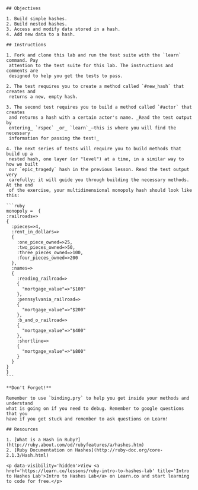  ``````# Intro to Hashes Lab

## Objectives

1. Build simple hashes.
2. Build nested hashes.
3. Access and modify data stored in a hash.
4. Add new data to a hash.

## Instructions

1. Fork and clone this lab and run the test suite with the `learn` command. Pay
   attention to the test suite for this lab. The instructions and comments are
   designed to help you get the tests to pass.

2. The test requires you to create a method called `#new_hash` that creates and
   returns a new, empty hash.

3. The second test requires you to build a method called `#actor` that creates
   and returns a hash with a certain actor's name. _Read the test output by
   entering_ `rspec` _or_ `learn`_—this is where you will find the necessary
   information for passing the test!_

4. The next series of tests will require you to build methods that build up a
   nested hash, one layer (or "level") at a time, in a similar way to how we built
   our `epic_tragedy` hash in the previous lesson. Read the test output very
   carefully; it will guide you through building the necessary methods. At the end
   of the exercise, your multidimensional monopoly hash should look like this:

```ruby
monopoly =  {
  :railroads=>
  {
    :pieces=>4,
    :rent_in_dollars=>
    {
      :one_piece_owned=>25,
      :two_pieces_owned=>50,
      :three_pieces_owned=>100,
      :four_pieces_owned=>200
    },
    :names=>
    {
      :reading_railroad=>
      {
        "mortgage_value"=>"$100"
      },
      :pennsylvania_railroad=>
      {
        "mortgage_value"=>"$200"
      },
      :b_and_o_railroad=>
      {
        "mortgage_value"=>"$400"
      },
      :shortline=>
      {
        "mortgage_value"=>"$800"
      }
    }
  }
}
```

**Don't Forget!**

Remember to use `binding.pry` to help you get inside your methods and understand
what is going on if you need to debug. Remember to google questions that you
have if you get stuck and remember to ask questions on Learn!

## Resources

1. [What is a Hash in Ruby?](http://ruby.about.com/od/rubyfeatures/a/hashes.htm)
2. [Ruby Documentation on Hashes](http://ruby-doc.org/core-2.1.3/Hash.html)

<p data-visibility='hidden'>View <a href='https://learn.co/lessons/ruby-intro-to-hashes-lab' title='Intro to Hashes Lab'>Intro to Hashes Lab</a> on Learn.co and start learning to code for free.</p>
